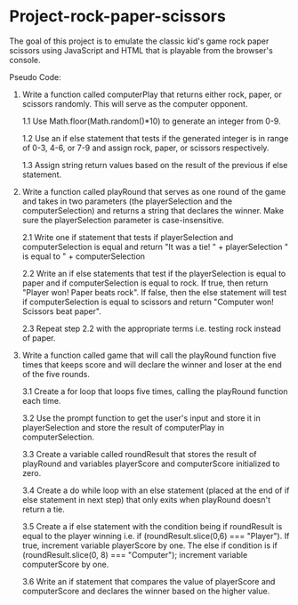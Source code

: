 # Project-rock-paper-scissors
 The goal of this project is to emulate the classic kid's game rock paper scissors using JavaScript and HTML that is playable from the browser's console.
 
 Pseudo Code:
 1. Write a function called computerPlay that returns either rock, paper, or scissors randomly. This will serve as the computer opponent.
 
    1.1 Use Math.floor(Math.random()*10) to generate an integer from 0-9.

    1.2 Use an if else statement that tests if the generated integer is in range of 0-3, 4-6, or 7-9 and assign rock, paper, or scissors respectively.

    1.3 Assign string return values based on the result of the previous if else statement.

 2. Write a function called playRound that serves as one round of the game and takes in two parameters (the playerSelection and the computerSelection) and returns 
    a string that declares the winner. Make sure the playerSelection parameter is case-insensitive.
    
    2.1 Write one if statement that tests if playerSelection and computerSelection is equal and return "It was a tie! " + playerSelection " is equal to " +
        computerSelection
    
    2.2 Write an if else statements that test if the playerSelection is equal to paper and if computerSelection is equal to rock. If true, then return "Player
        won! Paper beats rock". If false, then the else statement will test if computerSelection is equal to scissors and return "Computer won! Scissors beat
        paper".
        
    2.3 Repeat step 2.2 with the appropriate terms i.e. testing rock instead of paper.

 3. Write a function called game that will call the playRound function five times that keeps score and will declare the winner and loser at the end of the five 
    rounds.
    
    3.1 Create a for loop that loops five times, calling the playRound function each time.
 
    3.2 Use the prompt function to get the user's input and store it in playerSelection and store the result of computerPlay in computerSelection.
 
    3.3 Create a variable called roundResult that stores the result of playRound and variables playerScore and computerScore initialized to zero.
   
    3.4 Create a do while loop with an else statement (placed at the end of if else statement in next step) that only exits when playRound doesn't return a tie.
    
    3.5 Create a if else statement with the condition being if roundResult is equal to the player winning i.e. if (roundResult.slice(0,6) === "Player"). If true, 
        increment variable playerScore by one. The else if condition is if (roundResult.slice(0, 8) === "Computer"); increment variable computerScore by one.
        
    3.6 Write an if statement that compares the value of playerScore and computerScore and declares the winner based on the higher value.
